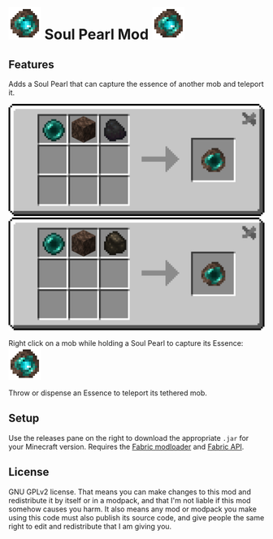 # ![Essence Item animation](/src/main/resources/assets/soul_pearl/essence.gif) Soul Pearl Mod ![Essence Item animation](/src/main/resources/assets/soul_pearl/essence.gif)



## Features

Adds a Soul Pearl that can capture the essence of another mob and teleport it.

![Soul Pearl Coal Recipe](/src/main/resources/assets/soul_pearl/soul_pearl_recipe_coal.png)
![Soul Pearl Charcoal Recipe](/src/main/resources/assets/soul_pearl/soul_pearl_recipe_charcoal.png)

Right click on a mob while holding a Soul Pearl to capture its Essence:
![Essence Item animation](/src/main/resources/assets/soul_pearl/essence.gif)

Throw or dispense an Essence to teleport its tethered mob.

## Setup

Use the releases pane on the right to download the appropriate `.jar` for your Minecraft version. Requires the [Fabric modloader](https://fabricmc.net/) and [Fabric API](https://www.curseforge.com/minecraft/mc-mods/fabric-api).

## License

GNU GPLv2 license. That means you can make changes to this mod and redistribute it by itself or in a modpack, and that I'm not liable if this mod somehow causes you harm. It also means any mod or modpack you make using this code must also publish its source code, and give people the same right to edit and redistribute that I am giving you. 
